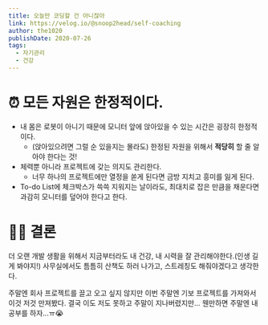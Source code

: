 ```yaml
---
title: 오늘만 코딩할 건 아니잖아
link: https://velog.io/@snoop2head/self-coaching
author: the1020
publishDate: 2020-07-26
tags: 
  - 자기관리
  - 건강
---
```

# ⏰ 모든 자원은 한정적이다.
- 내 몸은 로봇이 아니기 때문에 모니터 앞에 앉아있을 수 있는 시간은 굉장히 한정적이다.
    - (앉아있으려면 그럴 순 있을지는 몰라도) 한정된 자원을 위해서 **적당히** 할 줄 알아야 한다는 것!
- 체력뿐 아니라 프로젝트에 갖는 의지도 관리한다.
    - 너무 하나의 프로젝트에만 열정을 쏟게 된다면 금방 지치고 흥미를 잃게 된다.
- To-do List에 체크박스가 쓱쓱 지워지는 날이라도, 최대치로 잡은 만큼을 채운다면 과감히 모니터를 덮어야 한다고 한다.

# 👩‍⚖️ 결론
더 오랜 개발 생활을 위해서 지금부터라도 내 건강, 내 시력을 잘 관리해야한다.(인생 길게 봐야지!)
사무실에서도 틈틈히 산책도 하러 나가고, 스트레칭도 해줘야겠다고 생각한다.

주말엔 회사 프로젝트를 끌고 오고 싶지 않지만 이번 주말엔 기보 프로젝트를 가져와서 이것 저것 만져봤다.
결국 이도 저도 못하고 주말이 지나버렸지만... 웬만하면 주말엔 내 공부를 하자...ㅠ😭

